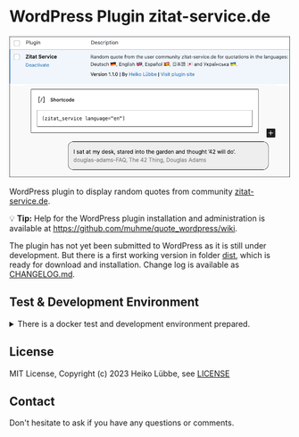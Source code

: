 # WordPress Plugin zitat-service.de

![WordPress plugin zitat_service](images/wordpress_plugin_zitat_service.png)

WordPress plugin to display random quotes from community [zitat-service.de](https://www.zitat-service.de).

:bulb: **Tip:** Help for the WordPress plugin installation and administration is available at https://github.com/muhme/quote_wordpress/wiki.

The plugin has not yet been submitted to WordPress as it is still under development. But there is a first working version in folder [dist](dist), which is ready for download and installation. Change log is available as [CHANGELOG.md](CHANGELOG.md).

## Test & Development Environment
<details>
  <summary>There is a docker test and development environment prepared.</summary>
To create the test and development environment run:

```
host$ git clone https://github.com/muhme/quote_wordpress
host$ cd quote_wordpress
host$ docker compose up -d
```

Five Docker containers are running:

```
host$ docker ps
IMAGE                          PORTS                                            NAMES
quote_wordpress-wordpress      0.0.0.0:4080->80/tcp                             quote_wp_wordpress
phpmyadmin/phpmyadmin          0.0.0.0:4081->80/tcp                             quote_wp_phpmyadmin
mariadb                        3306/tcp                                         quote_wp_mariadb
maildev/maildev                0.0.0.0:1025->1025/tcp, 0.0.0.0:4082->1080/tcp   quote_wp_maildev
mcr.microsoft.com/playwright   0.0.0.0:4083->80/tcp                             quote_wp_playwright
```

Docker containers are:
  * quote_wp_wordpress – WordPress CMS
    * http://host.docker.internal/:4080 – WordPress instance, ready for installation
    * [msmtp](https://marlam.de/msmtp/) is used as a simple SMPT client
    * A small WordPress plugin sets the sender email address (from field) fixed to 'webmaster@docker.local' and fixes the problem of undeliverable address 'wordpress@localhost' inside Docker container. Installing it as [must-use WordPress plugin](https://wordpress.org/support/article/must-use-plugins) to have it already actived.
    * has gettext package, vim and ping installed
  * quote_wp_mariadb – MariaDB database
    * database available as mariadb:3306
    * user 'root', password 'root' and database 'wordpress'
  * quote_wp_phpmyadmin – phpmyadmin for database administration
    * http://localhost:4081 – phpMyAdmin to work with the database
  * quote_wp_maildev - [MailDev](https://github.com/maildev/maildev) for collecting and showing WordPress mails
    * listening for mails on maildev:1025
    * http://localhost:4082 – MailDev web interface
  * quote_wp_playwright- for E2E testing

:bulb: **Tip:** To have WordPress working with HTTP and from localhost and inside Docker container, plus access WordPress from Playwrigth container the little trick is to use the URL `http://host.docker.internal:4080`. The hostname `host.docker.internal` is identical inside docker container and on host machine, if you make the following `/etc/hosts` entry:
```bash
127.0.0.1	host.docker.internal
```

### Installation

The command-line interface for WordPress [WP-CLI](https://wp-cli.org/) is used for the script-based completion of the installation and other tasks . `WP-CLI` is installed and used in docker container `quote_wp_wordpress`. After creating the `quote_wp_wordpress` docker container run `scripts/install.sh` once:
```
host$ scripts/install.sh
*** installing WP-CLI
*** complete WordPress installation
Success: WordPress installed successfully.
*** install additional languages
Language 'de_DE' installed.
Language 'es_ES' installed.
Language 'ja' installed.
Language 'uk' installed.
*** creation of four additional admins with locales
*** activate plugin zitat-service
Plugin 'zitat-service' activated.
*** recursivly chown to www-data
```

WordPress is installed with the five languages supported by the plugin. The plugin `zitat-service` is installed and activated. There are five admin users who have each set one of the languages.

### Testing

Automated Playwright tests are in subfolder [tests](./tests/) and and are described there.

### Scripts

More scripts are prepared for a pleasant and also faster development, see folder [scripts](./scripts/) and commented list of scripts there.

</details>

## License

MIT License, Copyright (c) 2023 Heiko Lübbe, see [LICENSE](LICENSE)

## Contact
Don't hesitate to ask if you have any questions or comments.
